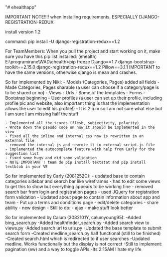 "# ehealthapp" 

IMPORTANT NOTE!!!! when installing requirements, ESPECIALLY DJANGO-REGISTRATION-REDUX

install version 1.2

command: pip install -U django-registration-redux==1.2

For TeamMembers: 
	When you pull the project and start working on it, make sure you have this pip list installed:
	(ehealth) E:\programirane\WAD\ehealth>pip freeze
	Django==1.7
	django-bootstrap-toolkit==2.15.0
	django-registration-redux==1.2
	Pillow==3.1.1
	IMPORTANT to have the same versions, otherwise django is mean and crashes.

So far implemented by Niki:
	- Models (Categories, Pages) added all fields
	- Made Categories, Pages sharable (a user can choose if a category/page is to be shared or no)
	- Views 
	- Urls
	- Some of the templates
	- Forms
	- Bootstrap beginning
	- User profiles (a user can set up their profile, including profile pic and website, also important thing is that the implementation allows the user to edit his profile!)
	- It is 2 a.m so I am not sure what else but I am sure I am missing half the stuff
	

	- Implemented all the scores (flesh, subjectivity, polarity)
	- Wrote down the pseudo code on how it should be implemented in the view
	- fixed all the inline and internal css now is rewritten in an external file
	- removed the internal js and rewrote it in external script.js file
	- implemented the autocomplete feature with help from Carly for the suggestion list
	- fixed some bugs and did some validation 
	- NOTE IMPORTANT ! team do pip install textstat and pip install textblob in your VE  

So far implemented by Carly (2081252C):
	- updated base to contain categories sidebar and search bar like wireframes
	- had to edit some views to get this to show but everything appears to be working fine
	- removed search bar from login and registration pages
	- used JQuery for registration form validation
	- Updated about page to contain information about app and team
	- Put up a terms and conditions page
	- edit/delete categories
	- share ability
	- new design
	- Still to do:
		- ajax
		- make stuff look better

So far implemented by Calum (2082101Y, calumyoung95):
	-Added bing_search.py
	-Added healthfinder_search.py
	-Added search view to views.py
	-Added search url to urls.py
	-Updated the base template to submit search form
	-Created medline_search.py half functional (still to be finished)
	-Created search.html which is redirected to if user searches
	-Updated medline. Works functionally but the display is not correct
	-Still to implement: pagination (ew) and a way to toggle APIs
	-Its 2:15AM I hate my life
